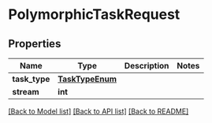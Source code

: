 # PolymorphicTaskRequest


## Properties
Name | Type | Description | Notes
------------ | ------------- | ------------- | -------------
**task_type** | [**TaskTypeEnum**](TaskTypeEnum.md) |  | 
**stream** | **int** |  | 

[[Back to Model list]](../README.md#documentation-for-models) [[Back to API list]](../README.md#documentation-for-api-endpoints) [[Back to README]](../README.md)


